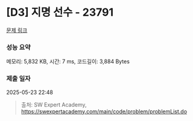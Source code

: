 # [D3] 지명 선수 - 23791 

[문제 링크](https://swexpertacademy.com/main/code/problem/problemDetail.do?contestProbId=AZU2weVqkoPHBIRK) 

### 성능 요약

메모리: 5,832 KB, 시간: 7 ms, 코드길이: 3,884 Bytes

### 제출 일자

2025-05-23 22:48



> 출처: SW Expert Academy, https://swexpertacademy.com/main/code/problem/problemList.do